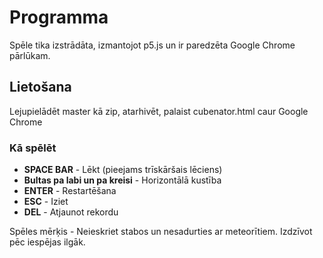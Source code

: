 # Programma
Spēle tika izstrādāta, izmantojot p5.js un ir paredzēta Google Chrome pārlūkam.

## Lietošana

Lejupielādēt master kā zip, atarhivēt, palaist cubenator.html caur Google Chrome

### Kā spēlēt
- **SPACE BAR** - Lēkt (pieejams trīskāršais lēciens)
- **Bultas pa labi un pa kreisi** - Horizontālā kustība
- **ENTER** - Restartēšana
- **ESC** - Iziet
- **DEL** - Atjaunot rekordu

Spēles mērķis - Neieskriet stabos un nesadurties ar meteorītiem. Izdzīvot pēc iespējas ilgāk.
